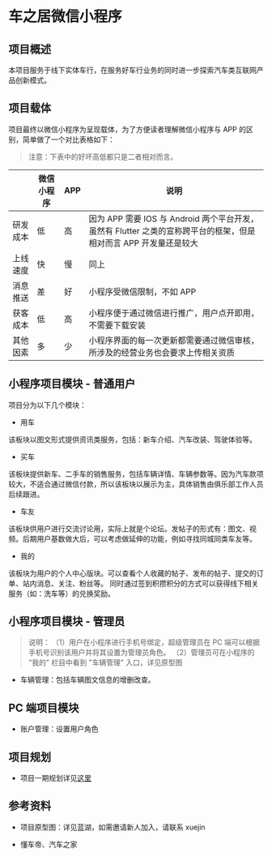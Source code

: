 # 车之居微信小程序

## 项目概述

本项目服务于线下实体车行，在服务好车行业务的同时进一步探索汽车类互联网产品创新模式。

## 项目载体

项目最终以微信小程序为呈现载体，为了方便读者理解微信小程序与 APP 的区别，简单做了一个对比表格如下：

> 注意：下表中的好坏高低都只是二者相对而言。

| | 微信小程序 | APP  | 说明 |  
| ---  |  ----  | ----  | --- | 
| 研发成本 | 低  | 高 | 因为 APP 需要 IOS 与 Android 两个平台开发，虽然有 Flutter 之类的宣称跨平台的框架，但是相对而言 APP 开发量还是较大 |
| 上线速度 | 快  | 慢 | 同上 | 
| 消息推送 | 差  | 好 | 小程序受微信限制，不如 APP  | 
| 获客成本 | 低  | 高 | 小程序便于通过微信进行推广，用户点开即用，不需要下载安装  | 
| 其他因素 | 多  | 少 | 小程序界面的每一次更新都需要通过微信审核，所涉及的经营业务也会要求上传相关资质 | 

## 小程序项目模块 - 普通用户

项目分为以下几个模块：

- 用车

该板块以图文形式提供资讯类服务，包括：新车介绍、汽车改装、驾驶体验等。

- 买车

该板块提供新车、二手车的销售服务，包括车辆详情、车辆参数等。因为汽车款项较大，不适合通过微信付款，所以该板块以展示为主，具体销售由俱乐部工作人员后续跟进。

- 车友

该板块供用户进行交流讨论用，实际上就是个论坛。发帖子的形式有：图文、视频。后期用户基数做大后，可以考虑做延伸的功能，例如寻找同城同类车友等。

- 我的

该板块为用户的个人中心版块。可以查看个人收藏的帖子、发布的帖子、提交的订单、站内消息、关注、粉丝等。
同时通过签到积攒积分的方式可以获得线下相关服务（如：洗车等）的兑换奖励。

## 小程序项目模块 - 管理员
> 说明：
>（1）用户在小程序进行手机号绑定，超级管理员在 PC 端可以根据手机号识别该用户并将其设置为管理员角色。
>（2）管理员可在小程序的 "我的" 栏目中看到 "车辆管理" 入口，详见原型图

- 车辆管理：包括车辆图文信息的增删改查。

## PC 端项目模块

- 账户管理：设置用户角色 

## 项目规划

- 项目一期规划详见[这里](sprints/one.md)

## 参考资料

- 项目原型图：详见蓝湖，如需邀请新人加入，请联系 xuejin

- 懂车帝、汽车之家